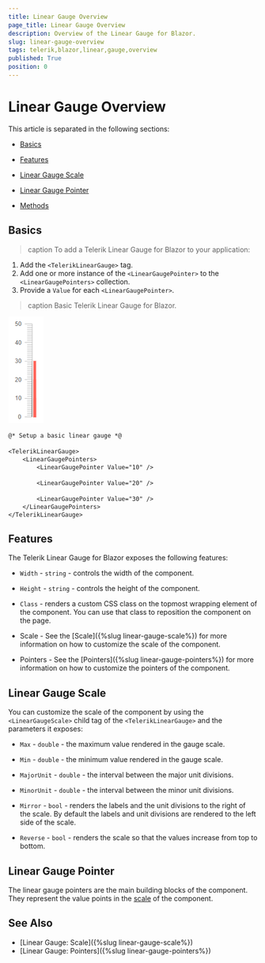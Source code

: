 ```yaml
---
title: Linear Gauge Overview
page_title: Linear Gauge Overview
description: Overview of the Linear Gauge for Blazor.
slug: linear-gauge-overview
tags: telerik,blazor,linear,gauge,overview
published: True
position: 0
---
```


# Linear Gauge Overview



This article is separated in the following sections: 

* [Basics](#basics)

* [Features](#features)

* [Linear Gauge Scale](#linear-gauge-scale)

* [Linear Gauge Pointer](#linear-gauce-pointer)

* [Methods](#methods)

## Basics

>caption To add a Telerik Linear Gauge for Blazor to your application:

1. Add the `<TelerikLinearGauge>` tag.
1. Add one or more instance of the `<LinearGaugePointer>` to the `<LinearGaugePointers>` collection.
1. Provide a `Value` for each `<LinearGaugePointer>`.

>caption Basic Telerik Linear Gauge for Blazor.

![Basic Linear Gauge](images/basic-linear-gauge.png)

````CSHTML
@* Setup a basic linear gauge *@

<TelerikLinearGauge>
    <LinearGaugePointers>
        <LinearGaugePointer Value="10" />

        <LinearGaugePointer Value="20" />

        <LinearGaugePointer Value="30" />
    </LinearGaugePointers>
</TelerikLinearGauge>
````

## Features

The Telerik Linear Gauge for Blazor exposes the following features:

* `Width` - `string` - controls the width of the component.

* `Height` - `string` - controls the height of the component.

* `Class` - renders a custom CSS class on the topmost wrapping element of the component. You can use that class to reposition the component on the page.

* Scale - See the [Scale]({%slug linear-gauge-scale%}) for more information on how to customize the scale of the component.

* Pointers - See the [Pointers]({%slug linear-gauge-pointers%}) for more information on how to customize the pointers of the component.

## Linear Gauge Scale

You can customize the scale of the component by using the `<LinearGaugeScale>` child tag of the `<TelerikLinearGauge>` and the parameters it exposes:

* `Max` - `double` - the maximum value rendered in the gauge scale.

* `Min` - `double` - the minimum value rendered in the gauge scale.

* `MajorUnit` - `double` - the interval between the major unit divisions.

* `MinorUnit` - `double` - the interval between the minor unit divisions.

* `Mirror` - `bool` - renders the labels and the unit divisions to the right of the scale. By default the labels and unit divisions are rendered to the left side of the scale.

* `Reverse` - `bool` - renders the scale so that the values increase from top to bottom.

## Linear Gauge Pointer

The linear gauge pointers are the main building blocks of the component. They represent the value points in the [scale](#linear-gauge-scale) of the component. 


## See Also

* [Linear Gauge: Scale]({%slug linear-gauge-scale%})
* [Linear Gauge: Pointers]({%slug linear-gauge-pointers%})